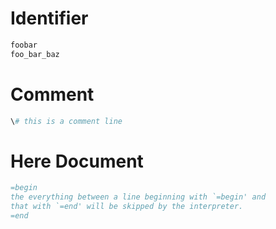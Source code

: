 # Identifier
```ruby
foobar
foo_bar_baz
```

# Comment
```ruby
\# this is a comment line
```

# Here Document
```ruby
=begin
the everything between a line beginning with `=begin' and
that with `=end' will be skipped by the interpreter.
=end
```

